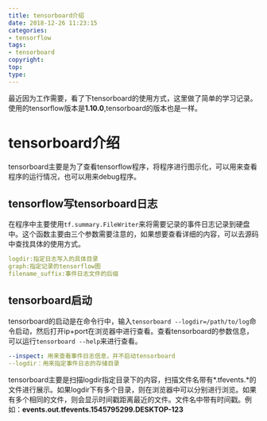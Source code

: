 ```yaml
---
title: tensorboard介绍
date: 2018-12-26 11:23:15
categories:
- tensorflow
tags:
- tensorboard
copyright:
top:
type:
---
```

最近因为工作需要，看了下tensorboard的使用方式，这里做了简单的学习记录。使用的tensorflow版本是**1.10.0**,tensorboard的版本也是一样。

# tensorboard介绍

tensorboard主要是为了查看tensorflow程序，将程序进行图示化，可以用来查看程序的运行情况，也可以用来debug程序。

## tensorflow写tensorboard日志

在程序中主要使用`tf.summary.FileWriter`来将需要记录的事件日志记录到硬盘中。这个函数主要由三个参数需要注意的，如果想要查看详细的内容，可以去源码中查找具体的使用方式。

```yaml
logdir:指定日志写入的具体目录
graph:指定记录的tensorflow图
filename_suffix:事件日志文件的后缀
```

## tensorboard启动

tensorboard的启动是在命令行中，输入`tensorboard --logdir=/path/to/log`命令启动，然后打开ip+port在浏览器中进行查看。查看tensorboard的参数信息，可以运行`tensorboard --help`来进行查看。

```yaml
--inspect: 用来查看事件日志信息，并不启动tensorboard
--logdir：用来指定事件日志的存储目录
```

tensorboard主要是扫描logdir指定目录下的内容，扫描文件名带有*.tfevents.*的文件进行展示。如果logdir下有多个目录，则在浏览器中可以分别进行浏览。如果有多个相同的文件，则会显示时间戳距离最近的文件。文件名中带有时间戳。例如：**events.out.tfevents.1545795299.DESKTOP-123**